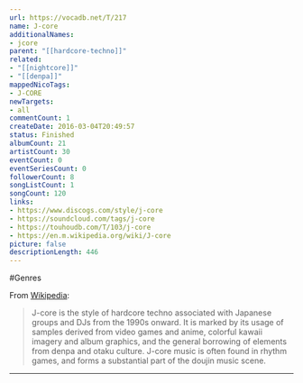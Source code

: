 ```yaml
---
url: https://vocadb.net/T/217
name: J-core
additionalNames: 
- jcore
parent: "[[hardcore-techno]]"
related:
- "[[nightcore]]"
- "[[denpa]]"
mappedNicoTags:
- J-CORE
newTargets:
- all
commentCount: 1
createDate: 2016-03-04T20:49:57
status: Finished
albumCount: 21
artistCount: 30
eventCount: 0
eventSeriesCount: 0
followerCount: 8
songListCount: 1
songCount: 120
links: 
- https://www.discogs.com/style/j-core
- https://soundcloud.com/tags/j-core
- https://touhoudb.com/T/103/j-core
- https://en.m.wikipedia.org/wiki/J-core
picture: false
descriptionLength: 446
---
```


#Genres

From [Wikipedia](https://en.m.wikipedia.org/wiki/J-core):
>J-core is the style of hardcore techno associated with Japanese groups and DJs from the 1990s onward. It is marked by its usage of samples derived from video games and anime, colorful kawaii imagery and album graphics, and the general borrowing of elements from denpa and otaku culture. J-core music is often found in rhythm games, and forms a substantial part of the doujin music scene.

---

